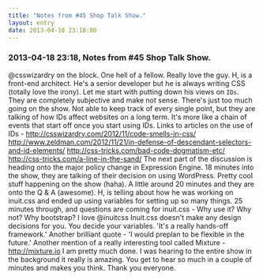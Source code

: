```yaml
---
title: "Notes from #45 Shop Talk Show."
layout: entry
date: 2013-04-18 23:18:00
---
```

### 2013-04-18 23:18, Notes from #45 Shop Talk Show. 

@csswizardry on the block. One hell of a fellow. Really love the guy. H, is a front-end architect. He's a senior developer but he is always writing CSS (totally love the irony). Let me start with putting down his views on `IDs`. They are completely subjective and make not sense. There's just too much going on the show. Not able to keep track of every single point, but they are talking of how IDs affect websites on a long term. It's more like a chain of events that start off once you start using IDs. Links to articles on the use of IDs - http://csswizardry.com/2012/11/code-smells-in-css/ http://www.zeldman.com/2012/11/21/in-defense-of-descendant-selectors-and-id-elements/ http://css-tricks.com/bad-code-dogmatism-etc/ http://css-tricks.com/a-line-in-the-sand/ The next part of the discussion is heading onto the major policy change in Expression Engine. 18 minutes into the show, they are talking of their decision on using WordPress. Pretty cool stuff happening on the show (haha). A little around 20 minutes and they are onto the Q & A (awesome). H, is telling about how he was working on inuit.css and ended up using variables for setting up so many things. 25 minutes through, and questions are coming for inuit.css - Why use it? Why not? Why bootstrap? I love @inuitcss Inuit.css doesn't make any design decisions for you. You decide your variables. 'It's a really hands-off framework.' Another brilliant quote - 'I would preplan to be flexible in the future.' Another mention of a really interesting tool called Mixture - http://mixture.io I am pretty much done. I was hearing to the entire show in the background it really is amazing. You get to hear so much in a couple of minutes and makes you think. Thank you everyone. 
